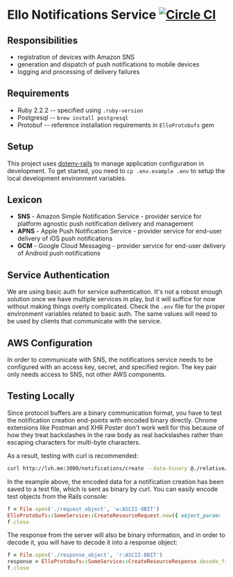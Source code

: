 # Ello Notifications Service [![Circle CI](https://circleci.com/gh/ello/ello-notifications.svg?style=svg&circle-token=376793a29ced1c232fe8b82e7499effbfe0bb2ee)](https://circleci.com/gh/ello/ello-notifications)

## Responsibilities

- registration of devices with Amazon SNS
- generation and dispatch of push notifications to mobile devices
- logging and processing of delivery failures

## Requirements

- Ruby 2.2.2 -- specified using `.ruby-version`
- Postgresql -- `brew install postgresql`
- Protobuf -- reference installation requirements in `ElloProtobufs` gem

## Setup

This project uses [dotenv-rails](https://github.com/bkeepers/dotenv) to
manage application configuration in development.  To get started, you
need to `cp .env.example .env` to setup the local development
environment variables.

## Lexicon

- **SNS** - Amazon Simple Notification Service - provider service for
  platform agnostic push notification delivery and management
- **APNS** - Apple Push Notification Service - provider service for
  end-user delivery of iOS push notifications
- **GCM** - Google Cloud Messaging - provider service for end-user
  delivery of Android push notifications

## Service Authentication

We are using basic auth for service authentication.  It's not a robost
enough solution once we have multiple services in play, but it will
suffice for now without making things overly complicated.  Check the
`.env` file for the proper environment variables related to basic auth.
The same values will need to be used by clients that communicate with
the service.

## AWS Configuration

In order to communicate with SNS, the notifications service needs to be
configured with an access key, secret, and specified region.  The key
pair only needs access to SNS, not other AWS components.

## Testing Locally

Since protocol buffers are a binary communication format, you have to
test the notification creation end-points with encoded binary directly.
Chrome extensions like Postman and XHR Poster don't work well for this
because of how they treat backslashes in the raw body as real
backslashes rather than escaping characters for multi-byte characters.

As a result, testing with curl is recommended:

```bash
curl http://lvh.me:3000/notifications/create --data-binary @./relative/path/to/request_object -H "Content-Type: application/octet-stream" -H "Accept: application/octet-stream"
```

In the example above, the encoded data for a notification creation has
been saved to a test file, which is sent as binary by curl.  You can easily encode
test objects from the Rails console:

```ruby
f = File.open('./request_object', 'w:ASCII-8BIT')
ElloProtobufs::SomeService::CreateResourceRequest.new({ object_param: 'value' }).encode_to(f)
f.close
```

The response from the server will also be binary information, and in
order to decode it, you will have to decode it into a response object:

```ruby
f = File.open('./response_object', 'r:ASCII-8BIT')
response = ElloProtobufs::SomeService::CreateResourceResponse.decode_from(f)
f.close
```
